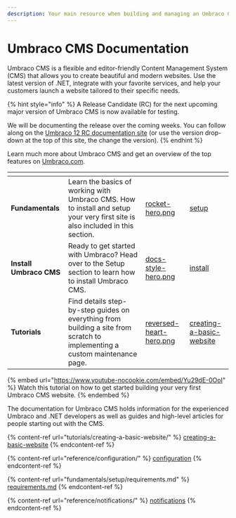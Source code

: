 ```yaml
---
description: Your main resource when building and managing an Umbraco CMS website.
---
```


# Umbraco CMS Documentation

Umbraco CMS is a flexible and editor-friendly Content Management System (CMS) that allows you to create beautiful and modern websites. Use the latest version of .NET, integrate with your favorite services, and help your customers launch a website tailored to their specific needs.

{% hint style="info" %}
A Release Candidate (RC) for the next upcoming major version of Umbraco CMS is now available for testing.

We will be documenting the release over the coming weeks. You can follow along on the [Umbraco 12 RC documentation site](http://localhost:5000/o/vHdmkfI8smZW50A5yIZD/s/8h0xdoteqcFVV1pGZgk0/) (or use the version drop-down at the top of this site, the change the version).
{% endhint %}

Learn much more about Umbraco CMS and get an overview of the top features on [Umbraco.com](https://umbraco.com/products/umbraco-cms/).

<table data-view="cards"><thead><tr><th></th><th></th><th data-hidden data-card-cover data-type="files"></th><th data-hidden data-card-target data-type="content-ref"></th></tr></thead><tbody><tr><td><strong>Fundamentals</strong></td><td>Learn the basics of working with Umbraco CMS. How to install and setup your very first site is also included in this section.</td><td><a href=".gitbook/assets/rocket-hero.png">rocket-hero.png</a></td><td><a href="fundamentals/setup/">setup</a></td></tr><tr><td><strong>Install Umbraco CMS</strong></td><td>Ready to get started with Umbraco? Head over to the Setup section to learn how to install Umbraco CMS.</td><td><a href=".gitbook/assets/docs-style-hero.png">docs-style-hero.png</a></td><td><a href="fundamentals/setup/install/">install</a></td></tr><tr><td><strong>Tutorials</strong></td><td>Find details step-by-step guides on everything from building a site from scratch to implementing a custom maintenance page.</td><td><a href=".gitbook/assets/reversed-heart-hero.png">reversed-heart-hero.png</a></td><td><a href="tutorials/creating-a-basic-website/">creating-a-basic-website</a></td></tr></tbody></table>

{% embed url="https://www.youtube-nocookie.com/embed/Yu29dE-0OoI" %}
Watch this tutorial on how to get started building your very first Umbraco CMS website.
{% endembed %}

The documentation for Umbraco CMS holds information for the experienced Umbraco and .NET developers as well as guides and high-level articles for people starting out with the CMS.

{% content-ref url="tutorials/creating-a-basic-website/" %}
[creating-a-basic-website](tutorials/creating-a-basic-website/)
{% endcontent-ref %}

{% content-ref url="reference/configuration/" %}
[configuration](reference/configuration/)
{% endcontent-ref %}

{% content-ref url="fundamentals/setup/requirements.md" %}
[requirements.md](fundamentals/setup/requirements.md)
{% endcontent-ref %}

{% content-ref url="reference/notifications/" %}
[notifications](reference/notifications/)
{% endcontent-ref %}
